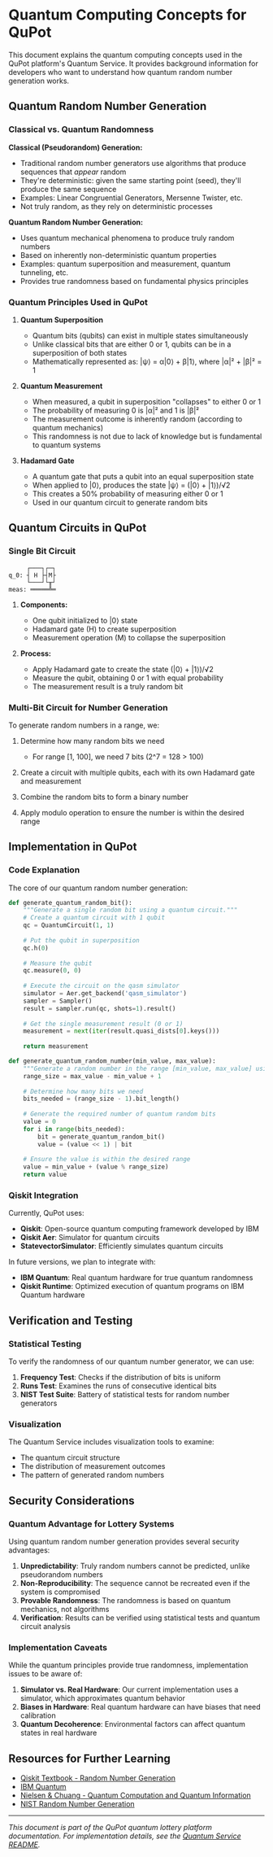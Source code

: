# Quantum Computing Concepts for QuPot

This document explains the quantum computing concepts used in the QuPot platform's Quantum Service. It provides background information for developers who want to understand how quantum random number generation works.

## Quantum Random Number Generation

### Classical vs. Quantum Randomness

**Classical (Pseudorandom) Generation:**
- Traditional random number generators use algorithms that produce sequences that _appear_ random
- They're deterministic: given the same starting point (seed), they'll produce the same sequence
- Examples: Linear Congruential Generators, Mersenne Twister, etc.
- Not truly random, as they rely on deterministic processes

**Quantum Random Number Generation:**
- Uses quantum mechanical phenomena to produce truly random numbers
- Based on inherently non-deterministic quantum properties
- Examples: quantum superposition and measurement, quantum tunneling, etc.
- Provides true randomness based on fundamental physics principles

### Quantum Principles Used in QuPot

1. **Quantum Superposition**
   - Quantum bits (qubits) can exist in multiple states simultaneously
   - Unlike classical bits that are either 0 or 1, qubits can be in a superposition of both states
   - Mathematically represented as: |ψ⟩ = α|0⟩ + β|1⟩, where |α|² + |β|² = 1

2. **Quantum Measurement**
   - When measured, a qubit in superposition "collapses" to either 0 or 1
   - The probability of measuring 0 is |α|² and 1 is |β|²
   - The measurement outcome is inherently random (according to quantum mechanics)
   - This randomness is not due to lack of knowledge but is fundamental to quantum systems

3. **Hadamard Gate**
   - A quantum gate that puts a qubit into an equal superposition state
   - When applied to |0⟩, produces the state |ψ⟩ = (|0⟩ + |1⟩)/√2
   - This creates a 50% probability of measuring either 0 or 1
   - Used in our quantum circuit to generate random bits

## Quantum Circuits in QuPot

### Single Bit Circuit

```
     ┌───┐┌─┐
q_0: ┤ H ├┤M├
     └───┘└╥┘
meas: ═════╩═
```

1. **Components:**
   - One qubit initialized to |0⟩ state
   - Hadamard gate (H) to create superposition
   - Measurement operation (M) to collapse the superposition

2. **Process:**
   - Apply Hadamard gate to create the state (|0⟩ + |1⟩)/√2
   - Measure the qubit, obtaining 0 or 1 with equal probability
   - The measurement result is a truly random bit

### Multi-Bit Circuit for Number Generation

To generate random numbers in a range, we:

1. Determine how many random bits we need
   - For range [1, 100], we need 7 bits (2^7 = 128 > 100)

2. Create a circuit with multiple qubits, each with its own Hadamard gate and measurement

3. Combine the random bits to form a binary number

4. Apply modulo operation to ensure the number is within the desired range

## Implementation in QuPot

### Code Explanation

The core of our quantum random number generation:

```python
def generate_quantum_random_bit():
    """Generate a single random bit using a quantum circuit."""
    # Create a quantum circuit with 1 qubit
    qc = QuantumCircuit(1, 1)
    
    # Put the qubit in superposition
    qc.h(0)
    
    # Measure the qubit
    qc.measure(0, 0)
    
    # Execute the circuit on the qasm simulator
    simulator = Aer.get_backend('qasm_simulator')
    sampler = Sampler()
    result = sampler.run(qc, shots=1).result()
    
    # Get the single measurement result (0 or 1)
    measurement = next(iter(result.quasi_dists[0].keys()))
    
    return measurement

def generate_quantum_random_number(min_value, max_value):
    """Generate a random number in the range [min_value, max_value] using quantum randomness."""
    range_size = max_value - min_value + 1
    
    # Determine how many bits we need
    bits_needed = (range_size - 1).bit_length()
    
    # Generate the required number of quantum random bits
    value = 0
    for i in range(bits_needed):
        bit = generate_quantum_random_bit()
        value = (value << 1) | bit
    
    # Ensure the value is within the desired range
    value = min_value + (value % range_size)
    return value
```

### Qiskit Integration

Currently, QuPot uses:
- **Qiskit**: Open-source quantum computing framework developed by IBM
- **Qiskit Aer**: Simulator for quantum circuits
- **StatevectorSimulator**: Efficiently simulates quantum circuits

In future versions, we plan to integrate with:
- **IBM Quantum**: Real quantum hardware for true quantum randomness
- **Qiskit Runtime**: Optimized execution of quantum programs on IBM Quantum hardware

## Verification and Testing

### Statistical Testing

To verify the randomness of our quantum number generator, we can use:

1. **Frequency Test**: Checks if the distribution of bits is uniform
2. **Runs Test**: Examines the runs of consecutive identical bits
3. **NIST Test Suite**: Battery of statistical tests for random number generators

### Visualization

The Quantum Service includes visualization tools to examine:
- The quantum circuit structure
- The distribution of measurement outcomes
- The pattern of generated random numbers

## Security Considerations

### Quantum Advantage for Lottery Systems

Using quantum random number generation provides several security advantages:

1. **Unpredictability**: Truly random numbers cannot be predicted, unlike pseudorandom numbers
2. **Non-Reproducibility**: The sequence cannot be recreated even if the system is compromised
3. **Provable Randomness**: The randomness is based on quantum mechanics, not algorithms
4. **Verification**: Results can be verified using statistical tests and quantum circuit analysis

### Implementation Caveats

While the quantum principles provide true randomness, implementation issues to be aware of:

1. **Simulator vs. Real Hardware**: Our current implementation uses a simulator, which approximates quantum behavior
2. **Biases in Hardware**: Real quantum hardware can have biases that need calibration
3. **Quantum Decoherence**: Environmental factors can affect quantum states in real hardware

## Resources for Further Learning

- [Qiskit Textbook - Random Number Generation](https://qiskit.org/textbook/ch-algorithms/quantum-random-number-generator.html)
- [IBM Quantum](https://quantum-computing.ibm.com/)
- [Nielsen & Chuang - Quantum Computation and Quantum Information](https://www.cambridge.org/core/books/quantum-computation-and-quantum-information/01E10196D0A682A6AEFFEA52D53BE9AE)
- [NIST Random Number Generation](https://csrc.nist.gov/projects/random-bit-generation)

---

*This document is part of the QuPot quantum lottery platform documentation. For implementation details, see the [Quantum Service README](../apps/quantum-service/README.md).*